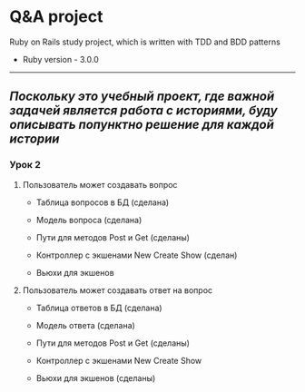 # Q&A project

Ruby on Rails study project, which is written with TDD and BDD patterns


* Ruby version - 3.0.0

-----

_Поскольку это учебный проект, 
где важной задачей является работа с историями, 
буду описывать попунктно решение для каждой истории_
-----

### Урок 2

1) Пользователь может создавать вопрос 
   
    * Таблица вопросов в БД (сделана) 
      
    * Модель вопроса (сделана)
    
    * Пути для методов Post и Get (сделаны)

    * Контроллер с экшенами New Create Show (сделан)

    * Вьюхи для экшенов 
    
2) Пользователь может создавать ответ на вопрос

    * Таблица ответов в БД (сделана)
  
    * Модель ответа (сделана)

    * Пути для методов Post и Get (сделаны)

    * Контроллер с экшенами New Create Show

    * Вьюхи для экшенов (сделаны)